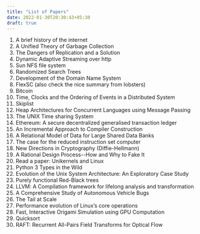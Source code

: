 ```yaml
---
title: "List of Papers"
date: 2022-01-30T20:30:43+05:30
draft: true
---
```


1. A brief history of the internet
2. A Unified Theory of Garbage Collection
3. The Dangers of Replication and a Solution
4. Dynamic Adaptive Streaming over http
5. Sun NFS file system 
6. Randomized Search Trees
7. Development of the Domain Name System
8. FlexSC (also check the nice summary from lobsters)
9. Bitcoin
10. Time, Clocks and the Ordering of Events in a Distributed System
11. Skiplist
12. Heap Architectures for Concurrent Languages using Message Passing
13. The UNIX Time sharing System
14. Ethereum: A secure decentralized generalised transaction ledger 
15. An Incremental Approach to Compiler Construction
16. A Relational Model of Data for Large Shared Data Banks
17. The case for the reduced instruction set computer
18. New Directions in Cryptography (Diffie-Hellmann)
19. A Rational Design Process--How and Why to Fake It
20. Read a paper: Unikernels and Linux
21. Python 3 Types in the Wild
22. Evolution of the Unix System Architecture: An Exploratory Case Study
23. Purely functional Red-Black trees
24. LLVM: A Compilation framework for lifelong analysis and transformation
25. A Comprehensive Study of Autonomous Vehicle Bugs
26. The Tail at Scale
27. Performance evolution of Linux’s core operations
28. Fast, Interactive Origami Simulation using GPU Computation
29. Quicksort
30. RAFT: Recurrent All-Pairs Field Transforms for Optical Flow
